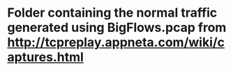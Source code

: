 # Folder containing the normal traffic generated using BigFlows.pcap from http://tcpreplay.appneta.com/wiki/captures.html
